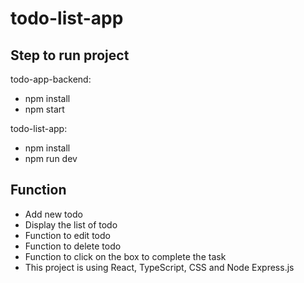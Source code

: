 # todo-list-app

## Step to run project
  todo-app-backend: 
  - npm install
  - npm start
  
  todo-list-app: 
  - npm install 
  - npm run dev

## Function
 - Add new todo
 - Display the list of todo
 - Function to edit todo
 - Function to delete todo
 - Function to click on the box to complete the task
 - This project is using React, TypeScript, CSS and Node Express.js 


  
